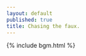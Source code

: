 ```yaml
---
layout: default
published: true
title: Chasing the faux.
---
```

{% include bgm.html %}

<div id="horizontal-waterfull"></div>
  
<div id="myModal" class="modal">
  <!--<span class="close">×</span>-->
  <img class="modal-content img-responsive-height center-block" id="modal-image" style="width: auto;vertical-align:middle;display:inline-block;background-color: rgb(0,0,0);"/>
  <!--<div id="caption" style="font-weight: 600"></div>-->
</div>

<script src="./jquery-2.2.4.js"></script>
<script src="./imageLayout.js"></script>
<script>
  const images = [
{
  src: './image/1.jpg',
  tag: 'daily',
  width: 667,
  height: 1000
}, 
{
  src: './image/2.jpg',
  tag: 'daily',
  width: 1462,
  height: 540
}, 
{
  src: './image/6.jpg',
  tag: 'daily',
  width: 1462,
  height: 540
},  
{
  src: './image/3.jpg',
  tag: 'daily',
  width: 1000,
  height: 656  
},
{
  src: './image/DSC3841_.jpg',
  tag: 'daily',
  width: 1620,
  height: 1080
},  
{
  src: './image/5.jpg',
  tag: 'daily',
  width: 1463,
  height: 540
},  
{
  src: './image/P1020239.jpg',
  tag: 'daily',
  width: 2560,
  height: 946
},
{
  src: './image/4.jpg',
  tag: 'daily',
  width: 667,
  height: 1000
}, 
{
  src: './image/2019-11-04-013038.jpg',
  tag: 'event',
  width: 960,
  height: 540
},
{
  src: './image/2019-11-04-033403.jpg',
  tag: 'event',
  width: 960,
  height: 540
},
{
  src: './image/2019-11-04-195519.jpg',
  tag: 'event',
  width: 960,
  height: 540
},
{
  src: './image/2019-10-29-014202.jpg',
  tag: 'event',
  width: 960,
  height: 540
}];
</script>

<script>
function openModal(obj) {
    document.getElementById('myModal').style.display = 'flex';
    var imgsrc = obj.getAttribute('src');
    //var imgalt = obj.getAttribute('alt');
    var modal = document.getElementById('myModal');
    var modalImg = document.getElementById("modal-image");
    //var captionText = document.getElementById("caption");
    modalImg.src = imgsrc;
    //modalImg.alt =　imgalt;
    //captionText.innerHTML = imgalt;
    modal.onclick = function(){
    modal.style.display = "none";
    }
}
  
function printLayout(index){
    if(index==3){
        $box = document.getElementById('horizontal-waterfull');
        $box.innerHTML = "";   
        $("#horizontal-waterfull").load("blog.html");
    }else{
        const tag = ['', 'daily', 'event'];
        $box = document.getElementById('horizontal-waterfull');
        $box.innerHTML = "";
        const layout = new ImagesLayout(images, tag[index], $box.clientWidth, 2);
        layout.completedImages.forEach(item => {
        let $imageBox = document.createElement('div')
        $imageBox.setAttribute('class', 'image-box')
        $imageBox.style.width = item.width + 'px'
        $imageBox.style.height = item.height + 'px'
        let $imagecell = document.createElement('a')
        let $image = document.createElement('img')
        $image.setAttribute('onclick', 'openModal(this)')
        $image.setAttribute('src', item.src)
        $image.onload = function () {
               this.style.animationName = 'fadein'
               this.style.animationDuration = '0.6s'
        }
        $imagecell.appendChild($image)
        $imageBox.appendChild($imagecell)
        $box.appendChild($imageBox)
        });
    }
}
  
function printContent(index) {
if(index == 0){
    document.getElementById('page-all').style.color   = "rgba(255,255,255,1.0)";
    document.getElementById('page-daily').style.color = "rgba(255,255,255,0.5)";
    document.getElementById('page-event').style.color = "rgba(255,255,255,0.5)";
    document.getElementById('page-blog').style.color  = "rgba(255,255,255,0.5)";
    printLayout(index);
    
    var resizeTimer = null;
    $(window).bind('resize', function () {
    if (resizeTimer) clearTimeout(resizeTimer);
    resizeTimer = setTimeout(printLayout(index), 300);
    }); 
  }
  else if(index==1){
    document.getElementById('page-all').style.color   = "rgba(255,255,255,0.5)";
    document.getElementById('page-daily').style.color = "rgba(255,255,255,1.0)";
    document.getElementById('page-event').style.color = "rgba(255,255,255,0.5)";
    document.getElementById('page-blog').style.color  = "rgba(255,255,255,0.5)";
    printLayout(index);
    
    var resizeTimer = null;
    $(window).bind('resize', function () {
    if (resizeTimer) clearTimeout(resizeTimer);
        resizeTimer = setTimeout(printLayout(index), 300);
    });     
  }
  else if(index==2){
    document.getElementById('page-all').style.color   = "rgba(255,255,255,0.5)";
    document.getElementById('page-daily').style.color = "rgba(255,255,255,0.5)";
    document.getElementById('page-event').style.color = "rgba(255,255,255,1.0)";
    document.getElementById('page-blog').style.color  = "rgba(255,255,255,0.5)"; 
    printLayout(index);
    
    var resizeTimer = null;
    $(window).bind('resize', function () {
    if (resizeTimer) clearTimeout(resizeTimer);
        resizeTimer = setTimeout(printLayout(index), 300);
    });       
  }
  else{
    document.getElementById('page-all').style.color   = "rgba(255,255,255,0.5)";
    document.getElementById('page-daily').style.color = "rgba(255,255,255,0.5)";
    document.getElementById('page-event').style.color = "rgba(255,255,255,0.5)";
    document.getElementById('page-blog').style.color  = "rgba(255,255,255,1.0)";
    printLayout(index);
    $(window).bind('resize', function () {
    if (resizeTimer) clearTimeout(resizeTimer);
    resizeTimer = setTimeout(printLayout(index), 300);
    });  
  }
}
function openBlog(pageUrl){
    $box = document.getElementById('horizontal-waterfull');
    $box.innerHTML = ""; 
    $("#horizontal-waterfull").load("pageUrl");
}
printContent(0);
</script>
